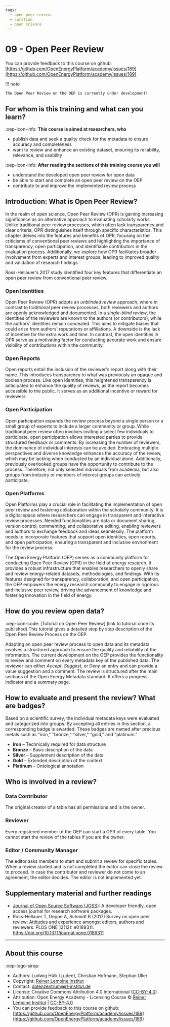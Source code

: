 ```yaml
---
tags:
  - open peer review
  - curation
  - open science
---
```


# 09 - Open Peer Review

You can provide feedback to this course on github: [https://github.com/OpenEnergyPlatform/academy/issues/189](https://github.com/OpenEnergyPlatform/academy/issues/189)

!!! note

    The Open Peer Review on the OEP is currently under development!

## For whom is this training and what can you learn?

:oep-icon-info: **This course is aimed at researchers, who**

- publish data and seek a quality check for the metadata to ensure accuracy and completeness
- want to review and enhance an existing dataset, ensuring its reliability, relevance, and usability

:oep-icon-info: **After reading the sections of this training course you will**

- understand the developed open peer review for open data
- be able to start and complete an open peer review on the OEP
- contribute to and improve the implemented review process

## Introduction: What is Open Peer Review?

In the realm of open science, Open Peer Review (OPR) is gaining increasing
significance as an alternative approach to evaluating scholarly works.
Unlike traditional peer review processes, which often lack transparency
and clear criteria, OPR distinguishes itself through specific characteristics.
This chapter delves into the features and benefits of OPR, focusing on the
criticisms of conventional peer reviews and highlighting the importance of
transparency, open participation, and identifiable contributors in the
evaluation process.
Additionally, we explore how OPR facilitates broader involvement from experts
and interest groups, leading to improved quality and validation of research findings.

Ross-Hellauer's 2017 study identified four key features that differentiate
an open peer review from conventional peer review.

### Open Identities

Open Peer Review (OPR) adopts an _unblinded review_ approach, where in contrast
to traditional peer review processes, both reviewers and authors
are openly acknowledged and documented.
In a _single-blind review_, the identities of the reviewers are known to the
authors (or contributors), while the authors' identities remain concealed.
This aims to mitigate biases that could arise from authors' reputations or
affiliations.
A downside is the lack of incentive for the extra work and time.
In contrast, the open identities in OPR serve as a motivating factor for
conducting accurate work and ensure visibility of contributions within the community.

### Open Reports

Open reports entail the inclusion of the reviewer's report along with their name.
This introduces transparency to what was previously an opaque and boolean process.
Like open identities, this heightened transparency is anticipated to enhance
the quality of reviews, as the report becomes accessible to the public.
It serves as an additional incentive or reward for reviewers.

### Open Participation

Open participation expands the review process beyond a single person or a small
group of experts to include a larger community or group.
While traditional peer review often involves inviting a select few individuals
to participate, open participation allows interested parties to provide
structured feedback or comments.
By increasing the number of reviewers, the dominance of individual interests
can be avoided.
Embracing multiple perspectives and diverse knowledge enhances the accuracy
of the review, which may be lacking when conducted by an individual alone.
Additionally, previously overlooked groups have the opportunity to contribute
to the process.
Therefore, not only selected individuals from academia, but also groups
from industry or members of interest groups can actively participate.

### Open Platforms

Open Platforms play a crucial role in facilitating the implementation of
open peer review and fostering collaboration within the scholarly community.
It is a digital space where researchers can engage in transparent and
interactive review processes.
Needed functionalities are data or document sharing, version control,
commenting, and collaborative editing, enabling reviewers and authors to
exchange feedback and ideas seamlessly.
The platform needs to incorporate features that support
open identities, open reports, and open participation, ensuring a transparent
and inclusive environment for the review process.

The Open Energy Platform (OEP) serves as a community platform for conducting
Open Peer Review (OPR) in the field of energy research.
It provides a robust infrastructure that enables researchers to openly
share and review energy-related datasets, methodologies, and findings.
With its features designed for transparency, collaboration,
and open participation, the OEP empowers the energy research community
to engage in rigorous and inclusive peer review, driving the advancement
of knowledge and fostering innovation in the field of energy.

## How do you review open data?

:oep-icon-code: [Tutorial on Open Peer Review] (link to tutorial once its published) 
This tutorial gives a detailed step by step description of the Open Peer Review Process on the OEP.

Adapting an open peer review process to open data and its metadata
involves a structured approach to ensure the quality and reliability
of the information.
The current development on the OEP provides the functionality to review
and comment on every metadata key of the published data.
The reviewer can either _Accept_, _Suggest_, or _Deny_ an entry and can
provide a value suggestion and a comment.
The review is structured after the main sections of the Open Energy Metadata
standard.
It offers a progress indicator and a summary page.

## How to evaluate and present the review? What are badges?

Based on a scientific survey, the individual metadata keys were evaluated and
categorized into groups. By accepting all entries in this section,
a corresponding badge is awarded. These badges are named after precious metals
such as "iron," "bronze," "silver," "gold," and "platinum."

- **Iron** – Technically required for data structure
- **Bronze** – Basic description of the data
- **Silver** – Supplement description of the data
- **Gold** – Extended description of the context
- **Platinum** – Ontological annotation

## Who is involved in a review?

### Data Contributor

The original creator of a table has all permissions and is the owner.

### Reviewer

Every registered member of the OEP can start a OPR of every table.
You cannot start the review of the tables if you are the owner.

### Editor / Community Manager

The editor asks members to start and submit a review for specific tables.
When a review started and is not completed the editor can close the review to proceed.
In case the contributor and reviewer do not come to an agreement, the editor decides.
The editor is not implemented yet.

## Supplementary material and further readings

- [Journal of Open Source Software (JOSS)](https://joss.theoj.org/): A developer friendly, open access journal for research software packages.
- Ross-Hellauer T, Deppe A, Schmidt B (2017) Survey on open peer review: Attitudes and experience amongst editors, authors and reviewers. PLOS ONE 12(12): e0189311. https://doi.org/10.1371/journal.pone.0189311

---

## About this course

:oep-logo-sirop:

- Authors: Ludwig Hülk (Ludee), Christian Hofmann, Stephan Uller
- Copyright: [Reiner Lemoine Institut](https://reiner-lemoine-institut.de/)
- Contact: datenzentrum@rl-institut.de
- License: Creative Commons Attribution 4.0 International ([CC-BY-4.0](https://creativecommons.org/licenses/by/4.0/deed.en))
- Attribution: Open Energy Academy - Licensing Course © [Reiner Lemoine Institut](https://reiner-lemoine-institut.de/) | [CC-BY-4.0](https://creativecommons.org/licenses/by/4.0/deed.en)
- You can provide feedback to this course on github: [https://github.com/OpenEnergyPlatform/academy/issues/189](https://github.com/OpenEnergyPlatform/academy/issues/189)
